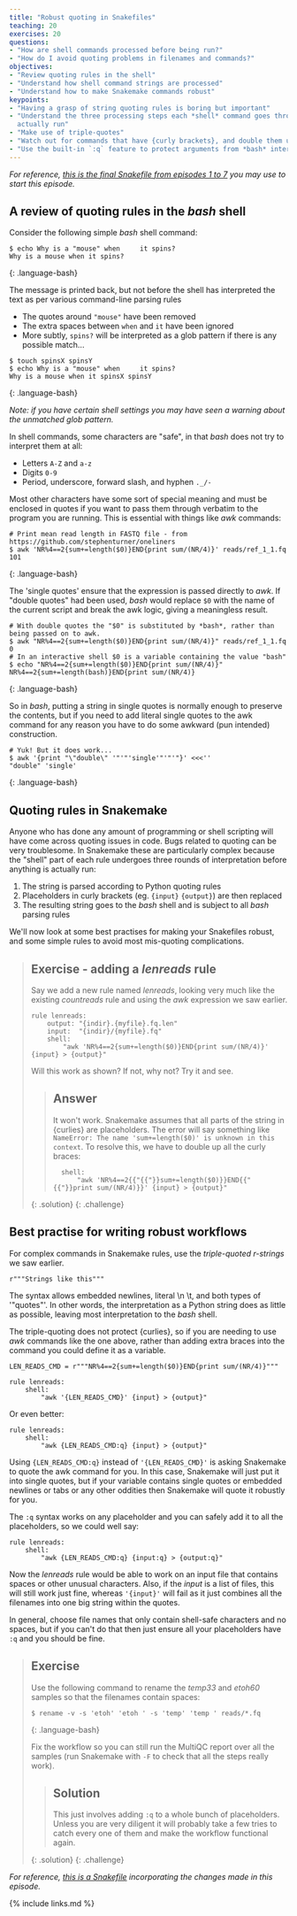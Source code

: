 ```yaml
---
title: "Robust quoting in Snakefiles"
teaching: 20
exercises: 20
questions:
- "How are shell commands processed before being run?"
- "How do I avoid quoting problems in filenames and commands?"
objectives:
- "Review quoting rules in the shell"
- "Understand how shell command strings are processed"
- "Understand how to make Snakemake commands robust"
keypoints:
- "Having a grasp of string quoting rules is boring but important"
- "Understand the three processing steps each *shell* command goes through before it is
  actually run"
- "Make use of triple-quotes"
- "Watch out for commands that have {curly brackets}, and double them up"
- "Use the built-in `:q` feature to protect arguments from *bash* interpretation"
---
```

*For reference, [this is the final Snakefile from episodes 1 to 7](../code/ep07.Snakefile) you may
use to start this episode.*

## A review of quoting rules in the *bash* shell

Consider the following simple *bash* shell command:

~~~
$ echo Why is a "mouse" when     it spins?
Why is a mouse when it spins?
~~~
{: .language-bash}

The message is printed back, but not before the shell has interpreted the text as per various
command-line parsing rules

 * The quotes around `"mouse"` have been removed
 * The extra spaces between `when` and `it` have been ignored
 * More subtly, `spins?` will be interpreted as a glob pattern if there is any possible match...

~~~
$ touch spinsX spinsY
$ echo Why is a "mouse" when     it spins?
Why is a mouse when it spinsX spinsY
~~~
{: .language-bash}

*Note: if you have certain shell settings you may have seen a warning about the unmatched
glob pattern.*

In shell commands, some characters are "safe", in that *bash* does not try to interpret them
at all:

* Letters `A-Z` and `a-z`
* Digits `0-9`
* Period, underscore, forward slash, and hyphen `._/-`

Most other characters have some sort of special meaning and must be enclosed in quotes if you want
to pass them through verbatim to the program you are running. This is essential with things like
*awk* commands:

~~~
# Print mean read length in FASTQ file - from https://github.com/stephenturner/oneliners
$ awk 'NR%4==2{sum+=length($0)}END{print sum/(NR/4)}' reads/ref_1_1.fq
101
~~~
{: .language-bash}

The 'single quotes' ensure that the expression is passed directly to *awk*. If "double quotes" had
been used, *bash* would replace `$0` with the name of the current script and break the awk logic,
giving a meaningless result.

~~~
# With double quotes the "$0" is substituted by *bash*, rather than being passed on to awk.
$ awk "NR%4==2{sum+=length($0)}END{print sum/(NR/4)}" reads/ref_1_1.fq
0
# In an interactive shell $0 is a variable containing the value "bash"
$ echo "NR%4==2{sum+=length($0)}END{print sum/(NR/4)}"
NR%4==2{sum+=length(bash)}END{print sum/(NR/4)}
~~~
{: .language-bash}

So in *bash*, putting a string in single quotes is normally enough to preserve the contents, but
if you need to add literal single quotes to the awk command for any reason you have to do some
awkward (pun intended) construction.

~~~
# Yuk! But it does work...
$ awk '{print "\"double\" '"'"'single'"'"'"}' <<<''
"double" 'single'
~~~
{: .language-bash}

## Quoting rules in Snakemake

Anyone who has done any amount of programming or shell scripting will have come across quoting
issues in code. Bugs related to quoting can be very troublesome. In Snakemake these are
particularly complex because the "shell" part of each rule undergoes three rounds of interpretation
before anything is actually run:

 1. The string is parsed according to Python quoting rules
 1. Placeholders in curly brackets (eg. `{input}` `{output}`) are then replaced
 1. The resulting string goes to the *bash* shell and is subject to all *bash* parsing rules

We'll now look at some best practises for making your Snakefiles robust, and some simple rules to
avoid most mis-quoting complications.

> ## Exercise - adding a *lenreads* rule
>
> Say we add a new rule named *lenreads*, looking very much like the existing *countreads* rule and
> using the *awk* expression we saw earlier.
>
> ~~~
> rule lenreads:
>     output: "{indir}.{myfile}.fq.len"
>     input:  "{indir}/{myfile}.fq"
>     shell:
>         "awk 'NR%4==2{sum+=length($0)}END{print sum/(NR/4)}' {input} > {output}"
> ~~~
>
> Will this work as shown? If not, why not? Try it and see.
>
> > ## Answer
> >
> > It won't work. Snakemake assumes that all parts of the string in {curlies} are placeholders.
> > The error will say something like `NameError: The name 'sum+=length($0)' is unknown in this
> > context`. To resolve this, we have to double up all the curly braces:
> >
> > ~~~
> >   shell:
> >       "awk 'NR%4==2{{"{{"}}sum+=length($0)}}END{{"{{"}}print sum/(NR/4)}}' {input} > {output}"
> > ~~~
> {: .solution}
{: .challenge}

## Best practise for writing robust workflows

For complex commands in Snakemake rules, use the *triple-quoted r-strings* we saw earlier.

~~~
r"""Strings like this"""
~~~

The syntax allows embedded newlines, literal \n \t, and both types of '"quotes"'. In other words,
the interpretation as a Python string does as little as possible, leaving most interpretation to
the *bash* shell.

The triple-quoting does not protect {curlies}, so if you are needing to use *awk* commands like the
one above, rather than adding extra braces into the command you could define it as a variable.

~~~
LEN_READS_CMD = r"""NR%4==2{sum+=length($0)}END{print sum/(NR/4)}"""

rule lenreads:
    shell:
        "awk '{LEN_READS_CMD}' {input} > {output}"
~~~

Or even better:

~~~
rule lenreads:
    shell:
        "awk {LEN_READS_CMD:q} {input} > {output}"
~~~

Using `{LEN_READS_CMD:q}` instead of `'{LEN_READS_CMD}'` is asking Snakemake to quote the awk
command for you. In this case, Snakemake will just put it into single quotes, but if your variable
contains single quotes or embedded newlines or tabs or any other oddities then Snakemake will quote
it robustly for you.

The `:q` syntax works on any placeholder and you can safely add it to all the placeholders, so we
could well say:

~~~
rule lenreads:
    shell:
        "awk {LEN_READS_CMD:q} {input:q} > {output:q}"
~~~

Now the *lenreads* rule would be able to work on an input file that contains spaces or other
unusual characters. Also, if the *input* is a list of files, this will still work just fine,
whereas `'{input}'` will fail as it just combines all the filenames into one big string within
the quotes.

In general, choose file names that only contain shell-safe characters and no spaces, but if you
can't do that then just ensure all your placeholders have `:q` and you should be fine.

> ## Exercise
>
> Use the following command to rename the *temp33* and *etoh60* samples so that the filenames
> contain spaces:
>
> ~~~
> $ rename -v -s 'etoh' 'etoh ' -s 'temp' 'temp ' reads/*.fq
> ~~~
> {: .language-bash}
>
> Fix the workflow so you can still run the MultiQC report over all the samples
> (run Snakemake with `-F` to check that all the steps really work).
>
> > ## Solution
> >
> > This just involves adding `:q` to a whole bunch of placeholders. Unless you are very diligent
> > it will probably take a few tries to catch every one of them and make the workflow
> > functional again.
> >
> {: .solution}
{: .challenge}

*For reference, [this is a Snakefile](../code/ep13.Snakefile) incorporating the changes made in
this episode.*

{% include links.md %}


